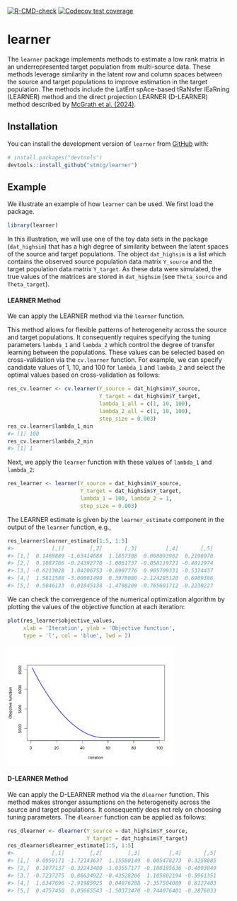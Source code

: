 
<!-- README.md is generated from README.Rmd. Please edit that file -->
<!-- badges: start -->

[![R-CMD-check](https://github.com/stmcg/learner/actions/workflows/R-CMD-check.yaml/badge.svg)](https://github.com/stmcg/learner/actions/workflows/R-CMD-check.yaml)
[![Codecov test
coverage](https://codecov.io/gh/stmcg/learner/graph/badge.svg)](https://app.codecov.io/gh/stmcg/learner)
<!-- badges: end -->

# learner

The `learner` package implements methods to estimate a low rank matrix
in an underrepresented target population from multi-source data. These
methods leverage similarity in the latent row and column spaces between
the source and target populations to improve estimation in the target
population. The methods include the LatEnt spAce-based tRaNsfer lEaRning
(LEARNER) method and the direct projection LEARNER (D-LEARNER) method
described by [McGrath et
al. (2024)](https://doi.org/10.48550/arXiv.2412.20605).

## Installation

You can install the development version of `learner` from
[GitHub](https://github.com/) with:

``` r
# install.packages("devtools")
devtools::install_github("stmcg/learner")
```

## Example

We illustrate an example of how `learner` can be used. We first load the
package.

``` r
library(learner)
```

In this illustration, we will use one of the toy data sets in the
package (`dat_highsim`) that has a high degree of similarity between the
latent spaces of the source and target populations. The object
`dat_highsim` is a list which contains the observed source population
data matrix `Y_source` and the target population data matrix `Y_target`.
As these data were simulated, the true values of the matrices are stored
in `dat_highsim` (see `Theta_source` and `Theta_target`).

#### LEARNER Method

We can apply the LEARNER method via the `learner` function.

This method allows for flexible patterns of heterogeneity across the
source and target populations. It consequently requires specifying the
tuning parameters `lambda_1` and `lambda_2` which control the degree of
transfer learning between the populations. These values can be selected
based on cross-validation via the `cv.learner` function. For example, we
can specify candidate values of 1, 10, and 100 for `lambda_1` and
`lambda_2` and select the optimal values based on cross-validation as
follows:

``` r
res_cv.learner <- cv.learner(Y_source = dat_highsim$Y_source, 
                             Y_target = dat_highsim$Y_target, 
                             lambda_1_all = c(1, 10, 100), 
                             lambda_2_all = c(1, 10, 100), 
                             step_size = 0.003)
res_cv.learner$lambda_1_min
#> [1] 100
res_cv.learner$lambda_2_min
#> [1] 1
```

Next, we apply the `learner` function with these values of `lambda_1`
and `lambda_2`:

``` r
res_learner <- learner(Y_source = dat_highsim$Y_source, 
                       Y_target = dat_highsim$Y_target,
                       lambda_1 = 100, lambda_2 = 1, 
                       step_size = 0.003)
```

The LEARNER estimate is given by the `learner_estimate` component in the
output of the `learner` function, e.g.,

``` r
res_learner$learner_estimate[1:5, 1:5]
#>            [,1]        [,2]       [,3]         [,4]       [,5]
#> [1,]  0.1468889 -1.63414688  1.1857308  0.008093962  0.2196070
#> [2,]  0.1087766 -0.24392770 -1.0061737 -0.058119721 -0.4012974
#> [3,] -0.6213028  1.04206753 -0.6907776  0.905709331 -0.5324437
#> [4,]  1.5811588 -3.00001490  0.3978080 -2.124285120  0.6909386
#> [5,]  0.5046133  0.01845138 -1.4798209 -0.765601712 -0.2230227
```

We can check the convergence of the numerical optimization algorithm by
plotting the values of the objective function at each iteration:

``` r
plot(res_learner$objective_values, 
     xlab = 'Iteration', ylab = 'Objective function',
     type = 'l', col = 'blue', lwd = 2)
```

<img src="README_files/figure-gfm/unnamed-chunk-6-1.png" width="75%" />

#### D-LEARNER Method

We can apply the D-LEARNER method via the `dlearner` function. This
method makes stronger assumptions on the heterogeneity across the source
and target populations. It consequently does not rely on choosing tuning
parameters. The `dlearner` function can be applied as follows:

``` r
res_dlearner <- dlearner(Y_source = dat_highsim$Y_source, 
                         Y_target = dat_highsim$Y_target)
res_dlearner$dlearner_estimate[1:5, 1:5]
#>            [,1]        [,2]        [,3]         [,4]       [,5]
#> [1,]  0.0959171 -1.72143637  1.15500149  0.005478273  0.3258085
#> [2,]  0.1077137 -0.32243480 -1.03557177 -0.108195636 -0.4093049
#> [3,] -0.7237275  0.86634922 -0.43528206  1.105802194 -0.5961351
#> [4,]  1.6347696 -2.91985925  0.04876288 -2.357504089  0.8127403
#> [5,]  0.4757450  0.05665543 -1.50373470 -0.744076401 -0.2876033
```
